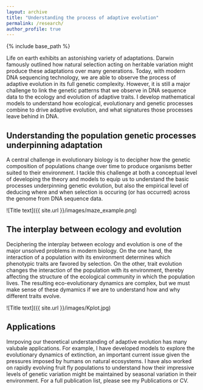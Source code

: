 ```yaml
---
layout: archive
title: "Understanding the process of adaptive evolution"
permalink: /research/
author_profile: true
---
```


{% include base_path %}

Life on earth exhibits an astonishing variety of adaptations. Darwin famously outlined how natural selection acting on heritable variation might produce these adaptations over many generations. Today, with modern DNA sequencing technology, we are able to observe the process of adaptive evolution in its full genetic complexity. However, it is still a major challenge to link the genetic patterns that we observe in DNA sequence data to the ecology and evolution of adaptive traits. I develop mathematical models to understand how ecological, evolutionary and genetic processes combine to drive adaptive evolution, and what signatures those processes leave behind in DNA. 

Understanding the population genetic processes underpinning adaptation
------

A central challenge in evolutionary biology is to decipher how the genetic composition of populations change over time to produce organisms better suited to their environment. I tackle this challenge at both a conceptual level of developing the theory and models to equip us to understand the basic processes underpinning genetic evolution, but also the empirical level of deducing where and when selection is occuring (or has occurred) across the genome from DNA sequence data. 

![Title text]({{ site.url }}/images/maze_example.png) 


The interplay between ecology and evolution
------

Deciphering the interplay between ecology and evolution is one of the major unsolved problems in modern biology. On the one hand, the interaction of a population with its environment determines which phenotypic traits are favored by selection. On the other, trait evolution changes the interaction of the population with its environment, thereby affecting the structure of the ecological community in which the population lives. The resulting eco-evolutionary dynamics are complex, but we must make sense of these dymamics if we are to understand how and why different traits evolve.

![Title text]({{ site.url }}/images/Kplot.jpg)


Applications
------

Imrpoving our theoretical understanding of adaptive evolution has many valubale applications. For example, I have developed models to explore the evolutionary dynamics of extinction, an important current issue given the pressures imposed by humans on natural ecosystems. I have also worked on rapidly evolving fruit fly populations to understand how their impressive levels of genetic variation might be maintained by seasonal variation in their environment. For a full publication list, please see my Publications or CV.  

 
